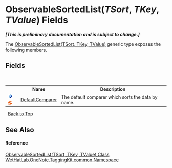 # ObservableSortedList(*TSort*, *TKey*, *TValue*) Fields
 _**\[This is preliminary documentation and is subject to change.\]**_

The <a href="89870249-f56d-ac32-0b8d-d26e5712ecac">ObservableSortedList(TSort, TKey, TValue)</a> generic type exposes the following members.


## Fields
&nbsp;<table><tr><th></th><th>Name</th><th>Description</th></tr><tr><td>![Public field](media/pubfield.gif "Public field")![Static member](media/static.gif "Static member")</td><td><a href="8afc2d7b-d919-08a0-5724-1fea1e0acbb1">DefaultComparer</a></td><td>
The default comparer which sorts the data by name.</td></tr></table>&nbsp;
<a href="#observablesortedlist(*tsort*,-*tkey*,-*tvalue*)-fields">Back to Top</a>

## See Also


#### Reference
<a href="89870249-f56d-ac32-0b8d-d26e5712ecac">ObservableSortedList(TSort, TKey, TValue) Class</a><br /><a href="bcdbab9c-63d1-48a4-6937-af53fb8d9a55">WetHatLab.OneNote.TaggingKit.common Namespace</a><br />